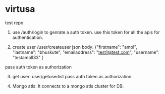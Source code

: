 # virtusa
test repo
1) use /auth/login to genrate a auth token. use this token for all the apis for authentication.

2) create user /user/createuser
json body: {"firstname": "amol",
"lastname": "bhuskute",
"emailaddress": "test1@test.com",
"username": "testamoll33"
}

pass auth token as authorization


3) get user: user/getuserlist
pass auth token as authorization

4) Mongo atls: It connects to a mongo atls cluster for DB.

